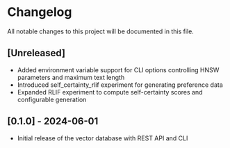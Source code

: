# Changelog

All notable changes to this project will be documented in this file.

## [Unreleased]
- Added environment variable support for CLI options controlling HNSW
  parameters and maximum text length
- Introduced self_certainty_rlif experiment for generating preference data
- Expanded RLIF experiment to compute self-certainty scores and configurable generation

## [0.1.0] - 2024-06-01
- Initial release of the vector database with REST API and CLI
